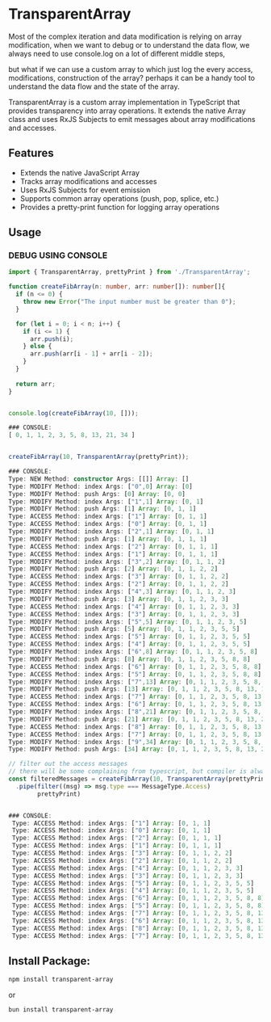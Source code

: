 # TransparentArray

Most of the complex iteration and data modification is relying on array modification,
when we want to debug or to understand the data flow, we always need to use console.log on a lot of different middle steps,

but what if we can use a custom array to which just log the every access, modifications, construction of the array?
perhaps it can be a handy tool to understand the data flow and the state of the array.



TransparentArray is a custom array implementation in TypeScript that provides transparency into array operations. It extends the native Array class and uses RxJS Subjects to emit messages about array modifications and accesses.

## Features

- Extends the native JavaScript Array
- Tracks array modifications and accesses
- Uses RxJS Subjects for event emission
- Supports common array operations (push, pop, splice, etc.)
- Provides a pretty-print function for logging array operations

## Usage

### DEBUG USING CONSOLE
```typescript
import { TransparentArray, prettyPrint } from './TransparentArray';

function createFibArray(n: number, arr: number[]): number[]{
  if (n <= 0) {
    throw new Error("The input number must be greater than 0");
  }

  for (let i = 0; i < n; i++) {
    if (i <= 1) {
      arr.push(i);
    } else {
      arr.push(arr[i - 1] + arr[i - 2]);
    }
  }
  
  return arr;
}


console.log(createFibArray(10, []));

### CONSOLE:
[ 0, 1, 1, 2, 3, 5, 8, 13, 21, 34 ]


createFibArray(10, TransparentArray(prettyPrint));

### CONSOLE:
Type: NEW Method: constructor Args: [[]] Array: []
Type: MODIFY Method: index Args: ["0",0] Array: [0]
Type: MODIFY Method: push Args: [0] Array: [0, 0]
Type: MODIFY Method: index Args: ["1",1] Array: [0, 1]
Type: MODIFY Method: push Args: [1] Array: [0, 1, 1]
Type: ACCESS Method: index Args: ["1"] Array: [0, 1, 1]
Type: ACCESS Method: index Args: ["0"] Array: [0, 1, 1]
Type: MODIFY Method: index Args: ["2",1] Array: [0, 1, 1]
Type: MODIFY Method: push Args: [1] Array: [0, 1, 1, 1]
Type: ACCESS Method: index Args: ["2"] Array: [0, 1, 1, 1]
Type: ACCESS Method: index Args: ["1"] Array: [0, 1, 1, 1]
Type: MODIFY Method: index Args: ["3",2] Array: [0, 1, 1, 2]
Type: MODIFY Method: push Args: [2] Array: [0, 1, 1, 2, 2]
Type: ACCESS Method: index Args: ["3"] Array: [0, 1, 1, 2, 2]
Type: ACCESS Method: index Args: ["2"] Array: [0, 1, 1, 2, 2]
Type: MODIFY Method: index Args: ["4",3] Array: [0, 1, 1, 2, 3]
Type: MODIFY Method: push Args: [3] Array: [0, 1, 1, 2, 3, 3]
Type: ACCESS Method: index Args: ["4"] Array: [0, 1, 1, 2, 3, 3]
Type: ACCESS Method: index Args: ["3"] Array: [0, 1, 1, 2, 3, 3]
Type: MODIFY Method: index Args: ["5",5] Array: [0, 1, 1, 2, 3, 5]
Type: MODIFY Method: push Args: [5] Array: [0, 1, 1, 2, 3, 5, 5]
Type: ACCESS Method: index Args: ["5"] Array: [0, 1, 1, 2, 3, 5, 5]
Type: ACCESS Method: index Args: ["4"] Array: [0, 1, 1, 2, 3, 5, 5]
Type: MODIFY Method: index Args: ["6",8] Array: [0, 1, 1, 2, 3, 5, 8]
Type: MODIFY Method: push Args: [8] Array: [0, 1, 1, 2, 3, 5, 8, 8]
Type: ACCESS Method: index Args: ["6"] Array: [0, 1, 1, 2, 3, 5, 8, 8]
Type: ACCESS Method: index Args: ["5"] Array: [0, 1, 1, 2, 3, 5, 8, 8]
Type: MODIFY Method: index Args: ["7",13] Array: [0, 1, 1, 2, 3, 5, 8, 13]
Type: MODIFY Method: push Args: [13] Array: [0, 1, 1, 2, 3, 5, 8, 13, 13]
Type: ACCESS Method: index Args: ["7"] Array: [0, 1, 1, 2, 3, 5, 8, 13, 13]
Type: ACCESS Method: index Args: ["6"] Array: [0, 1, 1, 2, 3, 5, 8, 13, 13]
Type: MODIFY Method: index Args: ["8",21] Array: [0, 1, 1, 2, 3, 5, 8, 13, 21]
Type: MODIFY Method: push Args: [21] Array: [0, 1, 1, 2, 3, 5, 8, 13, 21, 21]
Type: ACCESS Method: index Args: ["8"] Array: [0, 1, 1, 2, 3, 5, 8, 13, 21, 21]
Type: ACCESS Method: index Args: ["7"] Array: [0, 1, 1, 2, 3, 5, 8, 13, 21, 21]
Type: MODIFY Method: index Args: ["9",34] Array: [0, 1, 1, 2, 3, 5, 8, 13, 21, 34]
Type: MODIFY Method: push Args: [34] Array: [0, 1, 1, 2, 3, 5, 8, 13, 21, 34, 34]
```

```typescript
// filter out the access messages
// there will be some complaining from typescript, but compiler is always complaining, just ignore it
const filteredMessages = createFibArray(10, TransparentArray(prettyPrint))
  .pipe(filter((msg) => msg.type === MessageType.Access)
        prettyPrint)


### CONSOLE:
 Type: ACCESS Method: index Args: ["1"] Array: [0, 1, 1]
 Type: ACCESS Method: index Args: ["0"] Array: [0, 1, 1]
 Type: ACCESS Method: index Args: ["2"] Array: [0, 1, 1, 1]
 Type: ACCESS Method: index Args: ["1"] Array: [0, 1, 1, 1]
 Type: ACCESS Method: index Args: ["3"] Array: [0, 1, 1, 2, 2]
 Type: ACCESS Method: index Args: ["2"] Array: [0, 1, 1, 2, 2]
 Type: ACCESS Method: index Args: ["4"] Array: [0, 1, 1, 2, 3, 3]
 Type: ACCESS Method: index Args: ["3"] Array: [0, 1, 1, 2, 3, 3]
 Type: ACCESS Method: index Args: ["5"] Array: [0, 1, 1, 2, 3, 5, 5]
 Type: ACCESS Method: index Args: ["4"] Array: [0, 1, 1, 2, 3, 5, 5]
 Type: ACCESS Method: index Args: ["6"] Array: [0, 1, 1, 2, 3, 5, 8, 8]
 Type: ACCESS Method: index Args: ["5"] Array: [0, 1, 1, 2, 3, 5, 8, 8]
 Type: ACCESS Method: index Args: ["7"] Array: [0, 1, 1, 2, 3, 5, 8, 13, 13]
 Type: ACCESS Method: index Args: ["6"] Array: [0, 1, 1, 2, 3, 5, 8, 13, 13]
 Type: ACCESS Method: index Args: ["8"] Array: [0, 1, 1, 2, 3, 5, 8, 13, 21, 21]
 Type: ACCESS Method: index Args: ["7"] Array: [0, 1, 1, 2, 3, 5, 8, 13, 21, 21]
```



## Install Package:
```bash
npm install transparent-array
```
or 

```bash
bun install transparent-array
```

